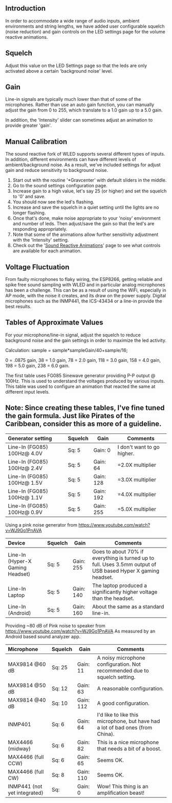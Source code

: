 ## Introduction

In order to accommodate a wide range of audio inputs, ambient environments and string lengths, we have added user configurable squelch (noise reduction) and gain controls on the LED settings page for the volume reactive animations.

## Squelch
Adjust this value on the LED Settings page so that the leds are only activated above a certain 'background noise' level.

## Gain
Line-in signals are typically much lower than that of some of the microphones. Rather than use an auto gain function, you can manually adjust the gain from 0 to 255, which translate to a 1.0 gain up to a 5.0 gain.

In addition, the 'Intensity' slider can sometimes adjust an animation to provide greater 'gain'.

## Manual Calibration
The sound reactive fork of WLED supports several different types of inputs. In addition, different environments can have different levels of ambient/background noise. As a result, we've included settings for adjust gain and reduce sensitivity to background noise.

1. Start out with the routine '*Gravcenter' with default sliders in the middle.
2. Go to the sound settings configuration page.
3. Increase gain to a high value, let's say 25 (or higher) and set the squelch to '0' and save.
4. You should now see the led's flashing.
5. Increase and save the squelch in a quiet setting until the lights are no longer flashing.
6. Once that's done, make noise appropriate to your 'noisy' environment and number of leds. Then adjust/save the gain so that the led's are responding appropriately.
7. Note that some of the animations allow further sensitivity adjustment with the 'Intensity' setting.
8. Check out the '[Sound Reactive Animations](https://github.com/atuline/WLED/wiki/Reactive-Animations)' page to see what controls are available for each animation.


## Voltage Fluctuation
From faulty microphones to flaky wiring, the ESP8266, getting reliable and spike free sound sampling with WLED and in particular analog microphones has been a challenge. This can be as a result of using the WiFi, especially in AP mode, with the noise it creates, and its draw on the power supply. Digital microphones such as the INMP441, the ICS-43434 or a line-in provide the best results.

## Tables of Approximate Values

For your microphone/line-in signal, adjust the squelch to reduce background noise and the gain settings in order to maximize the led activity.
 
Calculation:  sample = sample*sampleGain/40+sample/16;

0 = .0875 gain, 38 = 1.0 gain, 78 = 2.0 gain, 118 = 3.0 gain, 158 = 4.0 gain, 198 = 5.0 gain, 238 = 6.0 gain.

The first table uses FG085 Sinewave generator providing P-P output @ 100Hz. This is used to understand the voltages produced by various inputs. This table was used to configure an animation that reacted the same at different input levels.

## Note: Since creating these tables, I've fine tuned the gain formula. Just like Pirates of the Caribbean, consider this as more of a guideline.

| Generator setting | Squelch | Gain | Comments
| :------------- | --- | --- | ---
| Line-In (FG085) 100Hz@  4.0V  | Sq: 5 | Gain: 0   | I don't want to go higher.
| Line-In (FG085) 100Hz@  2.4V  | Sq: 5 | Gain: 64  | =2.0X multiplier
| Line-In (FG085) 100Hz@  1.5V  | Sq: 5 | Gain: 128 | =3.0X multiplier
| Line-In (FG085) 100Hz@  1.1V  | Sq: 5 | Gain: 192 | =4.0X multiplier
| Line-In (FG085) 100Hz@  0.9V  | Sq: 5 | Gain: 255 | =5.0X multiplier
 
 
 Using a pink noise generator from https://www.youtube.com/watch?v=WJ9Go1PnAVA
 
| Device | Squelch | Gain    | Comments
| :------------- | --- | ----------- | ---
| Line-In (Hyper-X Gaming Headset) | Sq: 5   | Gain: 255 | Goes to about 70% if everything is turned up to full. Uses 3.5mm output of USB based Hyper X gaming headset.
| Line-In Laptop | Sq: 5 | Gain: 140 |   The laptop produced a significantly higher voltage than the headset.
| Line-In (Android)    | Sq: 5   | Gain: 160 | About the same as a standard line-in.


Providing ~80 dB of Pink noise to speaker from https://www.youtube.com/watch?v=WJ9Go1PnAVA
As measured by an Android based sound analyzer app.

| Microphone | Squelch | Gain | Comments
| :------------- | --- | --- | ---
| MAX9814 @60 dB |     Sq: 25 | Gain: 11  | A noisy microphone configuration. Not recommended due to squelch setting.
| MAX9814 @50 dB |     Sq: 12 | Gain: 63 | A reasonable configuration.
| MAX9814 @40 dB |     Sq: 10 | Gain: 112 | A good configuration.
| INMP401 |            Sq: 6 | Gain: 64   | I'd like to like this microphone, but have had a lot of bad ones (from China).
| MAX4466 (midway) |  Sq: 6  | Gain: 82 | This is a nice microphone that needs a bit of a boost.
| MAX4466 (full CCW) | Sq: 6  | Gain: 65 | Seems OK.
| MAX4466 (full CW) |  Sq: 8  | Gain: 110 | Seems OK. 
| INMP441 (not yet integrated)             | Sq:     | Gain: 0    | Wow! This thing is an amplification beast!
